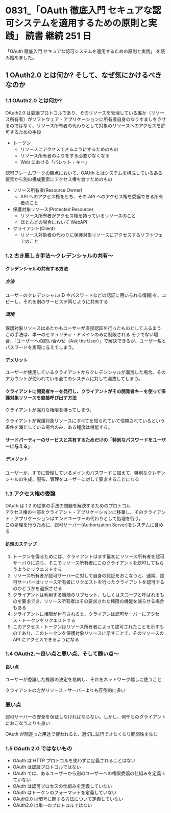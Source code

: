 # 0831\_「OAuth 徹底入門 セキュアな認可システムを適用するための原則と実践」 読書 継続 251 日

「OAuth 徹底入門 セキュアな認可システムを適用するための原則と実践」 を読み始めました。

## 1 OAuth2.0 とは何か? そして、なぜ気にかけるべきなのか

### 1.1 OAuth2.0 とは何か?

OAuth2.0 は委譲プロトコルであり、そのリソースを管理している誰か（リソース所有者）がソフトウェア・アプリケーションに所有者自身のなりすましをさせるのではなく、リソース所有者の代わりとして対象のリソースへのアクセスを許可するための手段

- トークン
  - リソースにアクセスできるようにするためのもの
  - リソース所有者のふりをする必要がなくなる
  - Web における「バレット・キー」

認可フレームワークの観点において、OAUth とはシステムを構成しているある要素から別の構成要素にアクセス権を渡すためのもの

- リソース所有者(Resource Owner)
  - API へのアクセス権をもち、その API へのアクセス権を委譲できる所有者のこと
- 保護対象リソース(Protected Resource)
  - リソース所有者がアクセス権を持っているリソースのこと
  - ほとんどの場合において WebAPI
- クライアント(Client)
  - リソース対象者の代わりに保護対象リソースにアクセスするソフトウェアのこと

### 1.2 古き悪しき手法〜クレデンシャルの共有〜

#### クレデンシャルの共有する方法

##### 方法

ユーザーのクレデンシャル(ID やパスワードなどの認証に用いられる情報)を、コピーし、それを別のサービスデ同じように共有する

##### 環境

保護対象リソースはあたかもユーザーが直接認証を行ったものとしてふるまう  
この手法は、単一のセキュリティ・ドメインのみに制限される
そうでない場合、「ユーザーへの問い合わせ（Ask the User）」で解決できるが、ユーザー名とパスワードを実際に与えてしまう。

#### デメリット

ユーザーが使用しているクライアントからクレデンシャルが漏洩した場合、そのアカウントが使われている全てのシステムに対して漏洩してしまう。

#### クライアントに開発者キーを発行し、クライアントがその開発者キーを使って保護対象リソースを直接呼び出す方法

クライアントが強力な権限を持ってしまう。

クライアントが保護対象リソースにすべてを知られていて信頼されているという条件を満たしている場合のみ、ある程度は機能する。

#### サードパーティーのサービスと共有するためだけの「特別なパスワードをユーザーに与える」

##### デメリット

ユーザーが、すでに管理しているメインのパスワードに加えて、特別なクレデンシャルの生成、配布、管理をユーザーに対して要求することになる

### 1.3 アクセス権の委譲

OAuth は 1.2 の従来の手法の問題を解決するためのプロトコル  
アクセス権の一部をクライアント・アプリケーションに移乗し、そのクライアント・アプリケーションはエンドユーザーの代わりとして処理を行う。  
この処理を行うために、認可サーバー(Authorization Server)をシステムに含める

#### 処理のステップ

1. トークンを得るためには、クライアントはまず最初にリソース所有者を認可サーバ０に送り、そこでリソース所有者にこのクライアントを認可してもらうようにリクエストする
2. リソース所有者が認可サーバーに対して自身の認証をおこなうと、通常、認可サーバーはリソース所有者にリクエストを行ったクライアントを認可するのかどうかを選択させる
3. クライアントは利用する機能のサブセット、もしくはスコープと呼ばれるものを要求でき、リソース所有者はその要求された権限の機能を減らせる場合もある
4. クライアントに権限が付与されると、クライアンは認可サーバーにアクセス・トークンをリクエストする
5. このアクセス・トークンはリソース所有者によって認可されたことを示すものであり、このトークンを保護対象リソースに示すことで、そのリソースの API にアクセスできるようになる

### 1.4 OAuth2.〜良い点と悪い点、そして醜い点〜

#### 良い点

ユーザーが委譲した権限の決定を格納し、それをネットワーク越しに使うこと

クライアントの方がリソース・サーバーよりも圧倒的に多い

### 悪い点

認可サーバーの安全を保証しなければならない。しかし、何千ものクライアントにおこなうよりも良い

OAuth が間違った用途で使われると、適切に試行できなくなり脆弱性を生む

### 1.5 OAuth 2.0 ではないもの

- OAuth は HTTP プロトコルを使わずに定義されることはない
- OAuth は認証プロトコルではない
- OAuth では、あるユーザーから別のユーザーへの権限委譲の仕組みを定義 s ていない
- OAuth は認可プロセスの仕組みを定義していない
- OAuth はトークンのフォーマットを定義していない
- OAuth2.0 は暗号に関する方法について定義していない
- OAuth2.0 は単一のプロトコルではない
